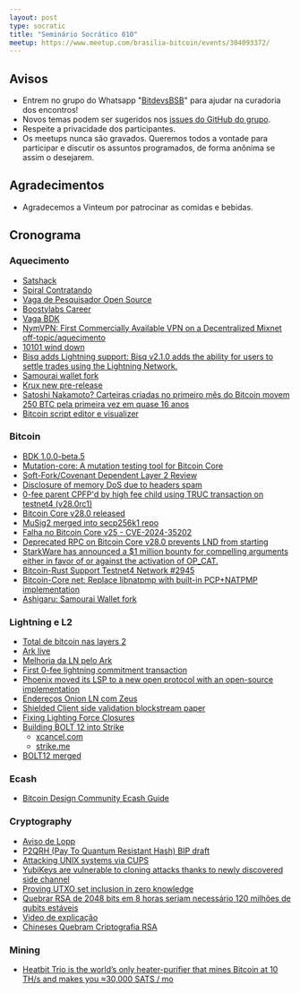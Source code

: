 ```yaml
---
layout: post
type: socratic
title: "Seminário Socrático 010"
meetup: https://www.meetup.com/brasilia-bitcoin/events/304093372/
---
```


## Avisos

- Entrem no grupo do Whatsapp "[BitdevsBSB](https://chat.whatsapp.com/KxuGyYu4TZy94KcA1yXCzi)" para ajudar na curadoria dos encontros!
- Novos temas podem ser sugeridos nos [issues do GitHub do grupo](https://github.com/BitDevsBSB/BitDevsBSB/issues).
- Respeite a privacidade dos participantes.
- Os meetups nunca são gravados. Queremos todos a vontade para participar e discutir os assuntos programados, de forma anônima se assim o desejarem.

## Agradecimentos

- Agradecemos a Vinteum por patrocinar as comidas e bebidas.

## Cronograma

### Aquecimento

* [Satshack](https://eventornado.com/event/satshack#home)
* [Spiral Contratando](https://njump.me/nevent1qqs2gyhwpcw85wnvqnw725y0rtpq7fycfrytzq5dhfm27rr380sq4tcpz4mhxue69uhkummnw3ezuamfdejj7q3qjead9rr2eav0ufpgnp6azpq3tvfw0ksnkj6mlvhmkncv5v4zf2dsxpqqqqqqshc2kr4)
* [Vaga de Pesquisador Open Source](https://bitcoinerjobs.com/job/1546586-bitcoin-covenants-researcher-ark-labs)
* [Boostylabs Career](https://boostylabs.com/career/161)
* [Vaga BDK](https://bitcoinerjobs.com/job/1555495-full-time-open-source-rust-maintainer_bitcoin-dev-kit-foundation)
* [NymVPN: First Commercially Available VPN on a Decentralized Mixnet off-topic/aquecimento](https://www.nobsbitcoin.com/nymvpn-available-for-beta-testing/)
* [10101 wind down](https://www.nobsbitcoin.com/10101-to-wind-down-operations-by-november-3rd/)
* [Bisq adds Lightning support: Bisq v2.1.0 adds the ability for users to settle trades using the Lightning Network.](https://github.com/bisq-network/bisq2/releases/tag/v2.1.0)
* [Samourai wallet fork](https://www.nobsbitcoin.com/ashigaru-v1-0-0/)
* [Krux new pre-release](https://github.com/selfcustody/krux/releases/tag/v24.09.0)
* [Satoshi Nakamoto? Carteiras criadas no primeiro mês do Bitcoin movem 250 BTC pela primeira vez em quase 16 anos](https://livecoins.com.br/carteiras-criadas-no-primeiro-mes-do-bitcoin-movem-250-btc-pela-primeira-vez/)
* [Bitcoin script editor e visualizer](https://script.savingsatoshi.com/)

### Bitcoin

* [BDK 1.0.0-beta.5](https://github.com/bitcoindevkit/bdk/releases/tag/v1.0.0-beta.5)
* [Mutation-core: A mutation testing tool for Bitcoin Core](https://delvingbitcoin.org/t/mutation-core-a-mutation-testing-tool-for-bitcoin-core/1119)
* [Soft-Fork/Covenant Dependent Layer 2 Review](https://petertodd.org/2024/covenant-dependent-layer-2-review)
* [Disclosure of memory DoS due to headers spam](https://bitcoincore.org/en/2024/09/18/disclose-headers-oom/)
* [0-fee parent CPFP'd by high fee child using TRUC transaction on testnet4 (v28.0rc1)](https://x.com/glozow/status/1829100551067365608)
* [Bitcoin Core v28.0 released](https://github.com/bitcoin/bitcoin/releases/tag/v28.0)
* [MuSig2 merged into secp256k1 repo](bitcoin-core/secp256k1#1479)
* [Falha no Bitcoin Core v25 - CVE-2024-35202](https://bitcoincore.org/en/2024/10/08/disclose-blocktxn-crash/)
* [Deprecated RPC on Bitcoin Core v28.0 prevents LND from starting](https://x.com/roasbeef/status/1842956355516223824)
* [StarkWare has announced a $1 million bounty for compelling arguments either in favor of or against the activation of OP_CAT.](https://groups.google.com/g/bitcoindev/c/awBtvpXKBcw)
* [Bitcoin-Rust Support Testnet4 Network #2945](rust-bitcoin/rust-bitcoin#2945)
* [Bitcoin-Core net: Replace libnatpmp with built-in PCP+NATPMP implementation](bitcoin/bitcoin#30043)
* [Ashigaru: Samourai Wallet fork](https://ashigaru.rs/)

### Lightning e L2

* [Total de bitcoin nas layers 2](https://www.bitcoinlayers.org/?status=Charts&chart=separate&range=1y)
* [Ark live](https://Farside.Link/https://x.com/super_testnet/status/1837927471951614211)
* [Melhoria da LN pelo Ark](https://x.com/ArkLabsHQ/status/1843291177124290882)
* [First 0-fee lightning commitment transaction](https://x.com/realtbast/status/1834213774674247987)
* [Phoenix moved its LSP to a new open protocol with an open-source implementation](https://x.com/PhoenixWallet/status/1844377194489053555)
* [Endereços Onion LN com Zeus](https://njump.me/nevent1qqswgks6938zhzrvjm3ufqf5mhe6ue0k24qqjejyynal2jdpuwzalgspzpmhxue69uhkummnw3ezumt0d5hsygql7xtpcplpf9xsa4rzvsmxq9przjus0qn2wqf3vvrkqmjtnllzrspsgqqqqqqskel9sj)
* [Shielded Client side validation blockstream paper](https://primal.net/e/note1qj4p7w74sluyh836jem8334hxe8qruhp6aamnp8a9cwswjca3n5qmhng56)
* [Fixing Lighting Force Closures](https://mblack.io/posts/fixing-lightning-force-closures/)
* [Building BOLT 12 into Strike](https://www.nobsbitcoin.com/strike-now-supports-sending-payments-to-bolt-12-offers/)
    - [xcancel.com](https://xcancel.com/Strike/status/1831099910458163536)
    - [strike.me](https://strike.me/blog/bolt12-offers/)
* [BOLT12 merged](https://github.com/lightning/bolts/pull/798)

### Ecash

* [Bitcoin Design Community Ecash Guide](https://deploy-preview-1093--bitcoin-design-site.netlify.app/guide/how-it-works/ecash/introduction/)

### Cryptography

* [Aviso de Lopp](https://x.com/lopp/status/1845806381091229955?t=GVmFhacBwg_HqsDCM5mxvA&s=08)
* [P2QRH (Pay To Quantum Resistant Hash) BIP draft](bitcoin/bips#1670)
* [Attacking UNIX systems via CUPS](https://www.evilsocket.net/2024/09/26/Attacking-UNIX-systems-via-CUPS-Part-I/)
* [YubiKeys are vulnerable to cloning attacks thanks to newly discovered side channel](https://arstechnica.com/security/2024/09/yubikeys-are-vulnerable-to-cloning-attacks-thanks-to-newly-discovered-side-channel/)
* [Proving UTXO set inclusion in zero knowledge](https://delvingbitcoin.org/t/proving-utxo-set-inclusion-in-zero-knowledge/1142)
* [Quebrar RSA de 2048 bits em 8 horas seriam necessário 120 milhões de qubits estáveis](https://arxiv.org/pdf/1905.09749)
* [Video de explicação](https://www.youtube.com/watch?v=upTipX9yXNg)
* [Chineses Quebram Criptografia RSA](https://x.com/JoshuaSteinman/status/1845991201079767166?t=Jpcz2aITkoDlx-oHyu-cAQ&s=08)

### Mining

* [Heatbit Trio is the world’s only heater-purifier that mines Bitcoin at 10 TH/s and makes you ≈30,000 SATS / mo](https://heatbit.com/)

